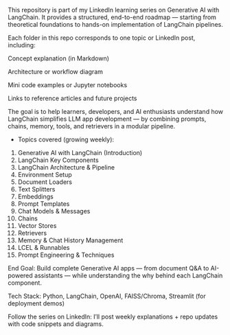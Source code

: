 This repository is part of my LinkedIn learning series on Generative AI with LangChain.
It provides a structured, end-to-end roadmap — starting from theoretical foundations to hands-on implementation of LangChain pipelines.

Each folder in this repo corresponds to one topic or LinkedIn post, including:

 Concept explanation (in Markdown)

Architecture or workflow diagram

Mini code examples or Jupyter notebooks

Links to reference articles and future projects

The goal is to help learners, developers, and AI enthusiasts understand how LangChain simplifies LLM app development — by combining prompts, chains, memory, tools, and retrievers in a modular pipeline.

* Topics covered (growing weekly):

1. Generative AI with LangChain (Introduction)
2. LangChain Key Components
3. LangChain Architecture & Pipeline
4. Environment Setup
5. Document Loaders
6. Text Splitters
7. Embeddings
8. Prompt Templates
9. Chat Models & Messages
10. Chains
11. Vector Stores
12. Retrievers
13. Memory & Chat History Management
14. LCEL & Runnables
15. Prompt Engineering & Techniques

End Goal:
Build complete Generative AI apps — from document Q&A to AI-powered assistants — while understanding the why behind each LangChain component.

Tech Stack:
Python, LangChain, OpenAI, FAISS/Chroma, Streamlit (for deployment demos)

Follow the series on LinkedIn:
I’ll post weekly explanations + repo updates with code snippets and diagrams.
